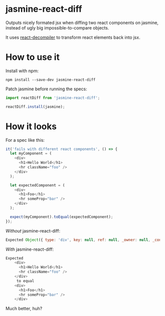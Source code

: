 # jasmine-react-diff

Outputs nicely formated jsx when diffing two react components on jasmine, instead of ugly big impossible-to-compare objects.

It uses [react-decompiler](https://github.com/rogeriochaves/react-decompiler) to transform react elements back into jsx.

# How to use it

Install with npm:

```
npm install --save-dev jasmine-react-diff
```

Patch jasmine before running the specs:

```javascript
import reactDiff from 'jasmine-react-diff';

reactDiff.install(jasmine);
```

# How it looks

For a spec like this:

```javascript
it('fails with different react components', () => {
  let myComponent = (
    <div>
      <h1>Hello World</h1>
      <hr className="foo" />
    </div>
  );

  let expectedComponent = (
    <div>
      <h1>Foo</h1>
      <hr someProp="bar" />
    </div>
  );

  expect(myComponent).toEqual(expectedComponent);
});
```

*Without* jasmine-react-diff:

```javascript
Expected Object({ type: 'div', key: null, ref: null, _owner: null, _context: Object({  }), _store: Object({ props: Object({ children: [ Object({ type: 'h1', key: null, ref: null, _owner: null, _context: Object({  }), _store: Object({ props: Object({ children: 'Hello World' }), originalProps: Object({ children: 'Hello World' }) }) }), Object({ type: 'hr', key: null, ref: null, _owner: null, _context: Object({  }), _store: Object({ props: Object({ className: 'foo' }), originalProps: Object({ className: 'foo' }) }) }) ] }), originalProps: Object({ children: [ Object({ type: 'h1', key: null, ref: null, _owner: null, _context: Object({  }), _store: Object({ props: Object({ children: 'Hello World' }), originalProps: Object({ children: 'Hello World' }) }) }), Object({ type: 'hr', key: null, ref: null, _owner: null, _context: Object({  }), _store: Object({ props: Object({ className: 'foo' }), originalProps: Object({ className: 'foo' }) }) }) ] }) }) }) to equal Object({ type: 'div', key: null, ref: null, _owner: null, _context: Object({  }), _store: Object({ props: Object({ children: [ Object({ type: 'h1', key: null, ref: null, _owner: null, _context: Object({  }), _store: Object({ props: Object({ children: 'Foo' }), originalProps: Object({ children: 'Foo' }) }) }), Object({ type: 'hr', key: null, ref: null, _owner: null, _context: Object({  }), _store: Object({ props: Object({ someProp: 'bar' }), originalProps: Object({ someProp: 'bar' }) }) }) ] }), originalProps: Object({ children: [ Object({ type: 'h1', key: null, ref: null, _owner: null, _context: Object({  }), _store: Object({ props: Object({ children: 'Foo' }), originalProps: Object({ children: 'Foo' }) }) }), Object({ type: 'hr', key: null, ref: null, _owner: null, _context: Object({  }), _store: Object({ props: Object({ someProp: 'bar' }), originalProps: Object({ someProp: 'bar' }) }) }) ] }) }) }).
```

*With* jasmine-react-diff:

```javascript
Expected 
    <div>
      <h1>Hello World</h1>
      <hr className="foo" />
    </div>
     to equal 
    <div>
      <h1>Foo</h1>
      <hr someProp="bar" />
    </div>
```

Much better, huh?
